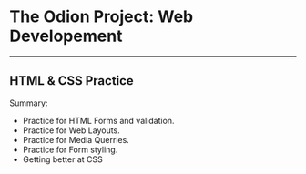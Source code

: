 # The Odion Project: Web Developement

---
HTML & CSS Practice
---

Summary:
- Practice for HTML Forms and validation.
- Practice for Web Layouts.
- Practice for Media Querries.
- Practice for Form styling.
- Getting better at CSS
